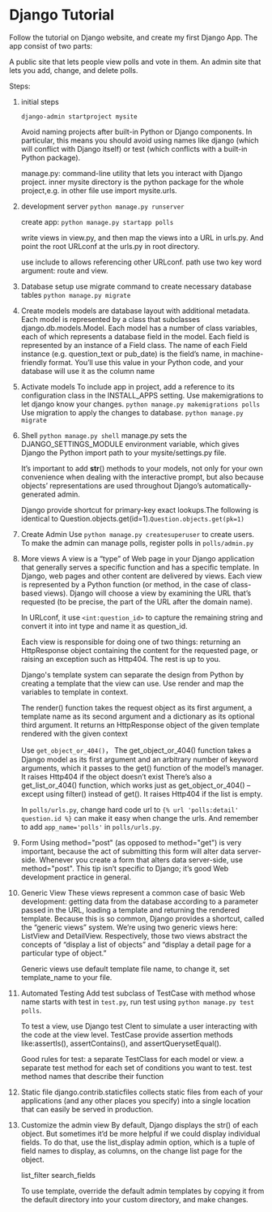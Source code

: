 # Django Tutorial

Follow the tutorial on Django website, and create my first Django App.
The app consist of two parts:

A public site that lets people view polls and vote in them.
An admin site that lets you add, change, and delete polls.


Steps:

1. initial steps
   ```
   django-admin startproject mysite
   ```
    Avoid naming projects after built-in Python or Django components. In particular, this means you should avoid using names like django (which will conflict with Django itself) or test (which conflicts with a built-in Python package).
    
    manage.py: command-line utility that lets you interact with Django project.
    inner mysite directory is the python package for the whole project,e.g. in other file use import mysite.urls.

2. development server `python manage.py runserver`

   create app: `python manage.py startapp polls`

    write views in view.py, and then map the views into a URL in urls.py. And point the root URLconf at the urls.py in root directory.

    use include to allows referencing other URLconf. path use two key word argument: route and view.

3. Database setup
   use migrate command to create necessary database tables `python manage.py migrate`

4. Create models
   models are database layout with additional metadata.
    Each model is represented by a class that subclasses django.db.models.Model. Each model has a number of class variables, each of which represents a database field in the model.
    Each field is represented by an instance of a Field class.
    The name of each Field instance (e.g. question_text or pub_date) is the field’s name, in machine-friendly format. You’ll use this value in your Python code, and your database will use it as the column name

5. Activate models
   To include app in project, add a reference to its configuration class in the INSTALL_APPS setting.
   Use makemigrations to let django know your changes. `python manage.py makemigrations polls`
   Use migration to apply the changes to database. `python manage.py migrate`

6. Shell
   `python manage.py shell` manage.py sets the DJANGO_SETTINGS_MODULE environment variable, which gives Django the Python import path to your mysite/settings.py file.

    It’s important to add __str__() methods to your models, not only for your own convenience when dealing with the interactive prompt, but also because objects’ representations are used throughout Django’s automatically-generated admin.

    Django provide shortcut for primary-key exact lookups.The following is identical to Question.objects.get(id=1).`Question.objects.get(pk=1)`

7. Create Admin
    Use `python manage.py createsuperuser` to create users. To make the admin can manage polls, register polls in `polls/admin.py`

8. More views
    A view is a “type” of Web page in your Django application that generally serves a specific function and has a specific template. In Django, web pages and other content are delivered by views. Each view is represented by a Python function (or method, in the case of class-based views). Django will choose a view by examining the URL that’s requested (to be precise, the part of the URL after the domain name).

    In URLconf, it use `<int:question_id>` to capture the remaining string and convert it into int type and name it as question_id.

    Each view is responsible for doing one of two things: returning an HttpResponse object containing the content for the requested page, or raising an exception such as Http404. The rest is up to you.

    Django's template system can separate the design from Python by creating a template that the view can use. Use render and map the variables to template in context.

    The render() function takes the request object as its first argument, a template name as its second argument and a dictionary as its optional third argument. It returns an HttpResponse object of the given template rendered with the given context

    Use `get_object_or_404()`， The get_object_or_404() function takes a Django model as its first argument and an arbitrary number of keyword arguments, which it passes to the get() function of the model’s manager. It raises Http404 if the object doesn’t exist There’s also a get_list_or_404() function, which works just as get_object_or_404() – except using filter() instead of get(). It raises Http404 if the list is empty.

    In `polls/urls.py`, change hard code url to `{% url 'polls:detail' question.id %}` can make it easy when change the urls. And remember to add `app_name='polls'` in `polls/urls.py`.

9. Form
     Using method="post" (as opposed to method="get") is very important, because the act of submitting this form will alter data server-side. Whenever you create a form that alters data server-side, use method="post". This tip isn’t specific to Django; it’s good Web development practice in general.

10. Generic View
    These views represent a common case of basic Web development: getting data from the database according to a parameter passed in the URL, loading a template and returning the rendered template. Because this is so common, Django provides a shortcut, called the “generic views” system.
    We’re using two generic views here: ListView and DetailView. Respectively, those two views abstract the concepts of “display a list of objects” and “display a detail page for a particular type of object.”

    Generic views use default template file name, to change it, set template_name to your file.

11. Automated Testing
    Add test subclass of TestCase with method whose name starts with test in `test.py`, run test using `python manage.py test polls`.
    
    To test a view, use Django test Clent to simulate a user interacting with the code at the view level.
    TestCase provide assertion methods like:assertIs(), assertContains(), and assertQuerysetEqual().
    
    Good rules for test: a separate TestClass for each model or view. a separate test method for each set of conditions you want to test. test method names that describe their function

12. Static file
    django.contrib.staticfiles collects static files from each of your applications (and any other places you specify) into a single location that can easily be served in production.

13. Customize the admin view
    By default, Django displays the str() of each object. But sometimes it’d be more helpful if we could display individual fields. To do that, use the list_display admin option, which is a tuple of field names to display, as columns, on the change list page for the object.

    list_filter
    search_fields

    To use template, override the default admin templates by copying it from the default directory into your custom directory, and make changes.
